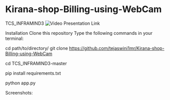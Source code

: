 # Kirana-shop-Billing-using-WebCam
TCS_INFRAMIND3
![Video Presentation Link](https://www.youtube.com/watch?v=HWO1-MHQl00&t=188s)

Installation
Clone this repository
Type the following commands in your terminal:

cd path/to/directory/
git clone https://github.com/tejaswini1mr/Kirana-shop-Billing-using-WebCam

cd TCS_INFRAMIND3-master

pip install requirements.txt

python app.py

Screenshots:
![]()
